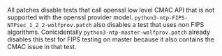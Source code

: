 All patches disable tests that call openssl low level CMAC API that is not
supported with the openssl provider model.
`python3-ntp-FIPS-NTPsec_1_2_2-wolfprov.patch` also disables a test that uses
non FIPS algorithms. Conicidentally `python3-ntp-master-wolfprov.patch` already
disables this test for FIPS testing on master because it also contains the CMAC
issue in that test.
